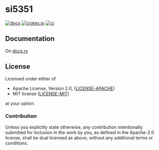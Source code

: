 # si5351

[![docs](https://docs.rs/si5351/badge.svg)](https://docs.rs/si5351)
[![crates.io](https://img.shields.io/crates/v/si5351.svg)](https://crates.io/crates/si5351)
[![ci](https://travis-ci.org/ilya-epifanov/si5351.svg)](https://travis-ci.org/ilya-epifanov/si5351)

## Documentation

On [docs.rs](https://docs.rs/si5351)

## License

Licensed under either of

 * Apache License, Version 2.0, ([LICENSE-APACHE](LICENSE-APACHE))
 * MIT license ([LICENSE-MIT](LICENSE-MIT))

at your option.

### Contribution

Unless you explicitly state otherwise, any contribution intentionally submitted
for inclusion in the work by you, as defined in the Apache-2.0 license, shall be dual licensed as above, without any
additional terms or conditions.

